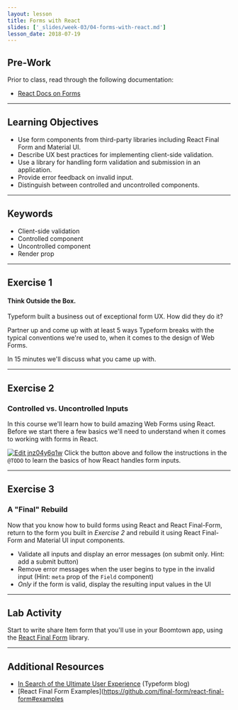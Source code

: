 ```yaml
---
layout: lesson
title: Forms with React
slides: ['_slides/week-03/04-forms-with-react.md']
lesson_date: 2018-07-19
---
```


## Pre-Work

Prior to class, read through the following documentation:

- [React Docs on Forms](https://facebook.github.io/react/docs/forms.html)

---

## Learning Objectives

- Use form components from third-party libraries including React Final Form and Material UI.
- Describe UX best practices for implementing client-side validation.
- Use a library for handling form validation and submission in an application.
- Provide error feedback on invalid input.
- Distinguish between controlled and uncontrolled components.

---

## Keywords

- Client-side validation
- Controlled component
- Uncontrolled component
- Render prop

---

## Exercise 1

#### Think Outside the Box.

Typeform built a business out of exceptional form UX. How did they do it?

Partner up and come up with at least 5 ways Typeform breaks with the typical conventions we're used to, when it comes to the design of Web Forms.

In 15 minutes we'll discuss what you came up with.

---

## Exercise 2

### Controlled vs. Uncontrolled Inputs

In this course we'll learn how to build amazing Web Forms using React. Before we start there a few
basics we'll need to understand when it comes to working with forms in React.

[![Edit jnz04y6q1w](https://codesandbox.io/static/img/play-codesandbox.svg)](https://codesandbox.io/s/jnz04y6q1w?moduleview=1&view=editor)
Click the button above and follow the instructions in the `@TODO` to learn the basics of how React handles form inputs.

---

## Exercise 3

### A "Final" Rebuild

Now that you know how to build forms using React and React Final-Form, return to the
form you built in _Exercise 2_ and rebuild it using React Final-Form and Material UI input components.

- Validate all inputs and display an error messages (on submit only. Hint: add a submit button)
- Remove error messages when the user begins to type in the invalid input (Hint: `meta` prop of the `Field` component)
- _Only_ if the form is valid, display the resulting input values in the UI

---

## Lab Activity

Start to write share Item form that you'll use in your Boomtown app, using the [React Final Form](https://github.com/final-form/react-final-form) library.

---

## Additional Resources

- [In Search of the Ultimate User Experience](https://www.typeform.com/blog/human-experience/in-search-of-the-ultimate-user-experience/) (Typeform blog)
- [React Final Form Examples](https://github.com/final-form/react-final-form#examples
